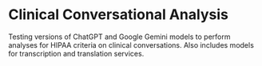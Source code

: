 # Clinical Conversational Analysis

Testing versions of ChatGPT and Google Gemini models to perform analyses for HIPAA criteria on clinical conversations. Also includes models for transcription and translation services.
